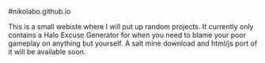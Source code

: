 #nikolabo.github.io

This is a small webiste where I will put up random projects. It currently only contains a Halo Excuse Generator for when you need to blame your poor gameplay on anything but yourself. A salt mine download and html/js port of it will be available soon.
